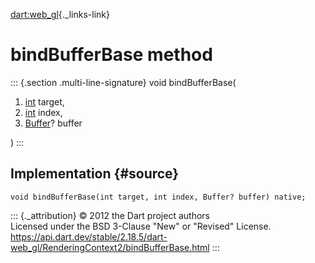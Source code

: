 [dart:web\_gl](../../dart-web_gl/dart-web_gl-library){._links-link}

bindBufferBase method
=====================

::: {.section .multi-line-signature}
void bindBufferBase(

1.  [int](../../dart-core/int-class) target,
2.  [int](../../dart-core/int-class) index,
3.  [Buffer](../buffer-class)? buffer

)
:::

Implementation {#source}
--------------

``` {.language-dart data-language="dart"}
void bindBufferBase(int target, int index, Buffer? buffer) native;
```

::: {._attribution}
© 2012 the Dart project authors\
Licensed under the BSD 3-Clause \"New\" or \"Revised\" License.\
<https://api.dart.dev/stable/2.18.5/dart-web_gl/RenderingContext2/bindBufferBase.html>
:::
